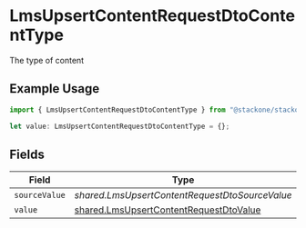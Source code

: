 # LmsUpsertContentRequestDtoContentType

The type of content

## Example Usage

```typescript
import { LmsUpsertContentRequestDtoContentType } from "@stackone/stackone-client-ts/sdk/models/shared";

let value: LmsUpsertContentRequestDtoContentType = {};
```

## Fields

| Field                                                                                                   | Type                                                                                                    | Required                                                                                                | Description                                                                                             |
| ------------------------------------------------------------------------------------------------------- | ------------------------------------------------------------------------------------------------------- | ------------------------------------------------------------------------------------------------------- | ------------------------------------------------------------------------------------------------------- |
| `sourceValue`                                                                                           | *shared.LmsUpsertContentRequestDtoSourceValue*                                                          | :heavy_minus_sign:                                                                                      | N/A                                                                                                     |
| `value`                                                                                                 | [shared.LmsUpsertContentRequestDtoValue](../../../sdk/models/shared/lmsupsertcontentrequestdtovalue.md) | :heavy_minus_sign:                                                                                      | N/A                                                                                                     |